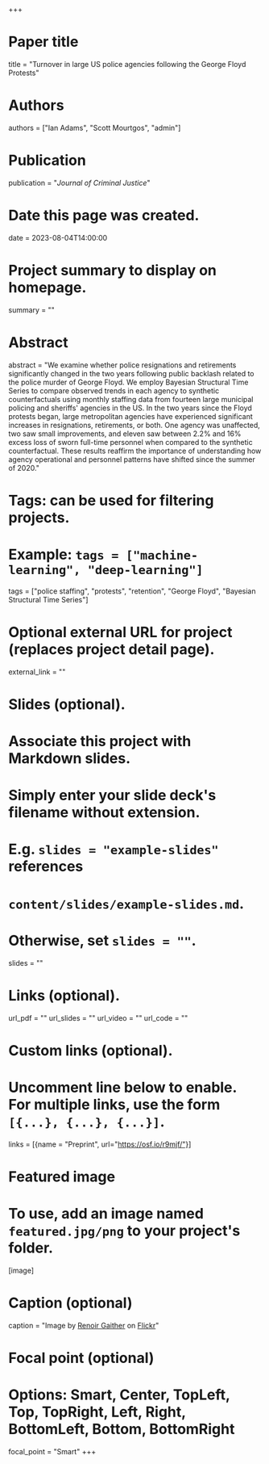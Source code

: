 +++
# Paper title
title = "Turnover in large US police agencies following the George Floyd Protests"

# Authors
authors = ["Ian Adams", "Scott Mourtgos", "admin"]

# Publication
publication = "*Journal of Criminal Justice*"

# Date this page was created.
date = 2023-08-04T14:00:00

# Project summary to display on homepage.
summary = ""

# Abstract
abstract = "We examine whether police resignations and retirements significantly changed in the two years following public backlash related to the police murder of George Floyd. We employ Bayesian Structural Time Series to compare observed trends in each agency to synthetic counterfactuals using monthly staffing data from fourteen large municipal policing and sheriffs' agencies in the US. In the two years since the Floyd protests began, large metropolitan agencies have experienced significant increases in resignations, retirements, or both. One agency was unaffected, two saw small improvements, and eleven saw between 2.2% and 16% excess loss of sworn full-time personnel when compared to the synthetic counterfactual. These results reaffirm the importance of understanding how agency operational and personnel patterns have shifted since the summer of 2020."

# Tags: can be used for filtering projects.
# Example: `tags = ["machine-learning", "deep-learning"]`
tags = ["police staffing", "protests", "retention", "George Floyd", "Bayesian Structural Time Series"]

# Optional external URL for project (replaces project detail page).
external_link = ""

# Slides (optional).
#   Associate this project with Markdown slides.
#   Simply enter your slide deck's filename without extension.
#   E.g. `slides = "example-slides"` references 
#   `content/slides/example-slides.md`.
#   Otherwise, set `slides = ""`.
slides = ""

# Links (optional).
url_pdf = ""
url_slides = ""
url_video = ""
url_code = ""

# Custom links (optional).
#   Uncomment line below to enable. For multiple links, use the form `[{...}, {...}, {...}]`.
links = [{name = "Preprint", url="https://osf.io/r9mjf/"}]

# Featured image
# To use, add an image named `featured.jpg/png` to your project's folder. 
[image]
  # Caption (optional)
  caption = "Image by [Renoir Gaither](https://flickr.com/photos/100005244@N06/) on [Flickr](https://flic.kr/p/2ja7Sou)"
  
  # Focal point (optional)
  # Options: Smart, Center, TopLeft, Top, TopRight, Left, Right, BottomLeft, Bottom, BottomRight
  focal_point = "Smart"
+++

